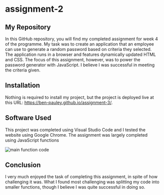 # assignment-2

## My Repository
In this GitHub repository, you will find my completed assignment for week 4 of the programme. My task was to create an application that an employee can use to generate a random password based on criteria they selected. The application runs in a browser and features dynamically updated HTML and CSS. The focus of this assignment, however, was to power the password generator with JavaScript. I believe I was successful in meeting the criteria given.

## Installation

Nothing is required to install my project, but the project is deployed live at this URL: https://ben-pauley.github.io/assignment-3/.

## Software Used

This project was completed using Visual Studio Code and I tested the website using Google Chrome. The assignment was largely completed using JavaScript functions

![main function code](https://raw.github.com/ben-pauley/assignment-3/master/screenshot1.png)

## Conclusion

I very much enjoyed the task of completing this assignment, in spite of how challenging it was. What I found most challenging was splitting my code into smaller functions, though I believe I was quite successful in doing so.